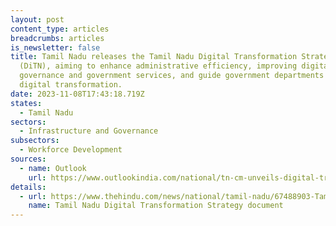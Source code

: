 ```yaml
---
layout: post
content_type: articles
breadcrumbs: articles
is_newsletter: false
title: Tamil Nadu releases the Tamil Nadu Digital Transformation Strategy
  (DiTN), aiming to enhance administrative efficiency, improving digital
  governance and government services, and guide government departments for
  digital transformation.
date: 2023-11-08T17:43:18.719Z
states:
  - Tamil Nadu
sectors:
  - Infrastructure and Governance
subsectors:
  - Workforce Development
sources:
  - name: Outlook
    url: https://www.outlookindia.com/national/tn-cm-unveils-digital-transformation-strategy-document-news-328290
details:
  - url: https://www.thehindu.com/news/national/tamil-nadu/67488903-Tamil-Nadu-Digital-Transformation-Strategy-Nov-1-2023.pdf
    name: Tamil Nadu Digital Transformation Strategy document
---
```

